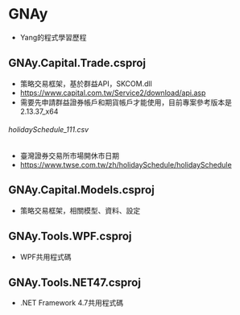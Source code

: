 # GNAy
* Yang的程式學習歷程

## GNAy.Capital.Trade.csproj
* 策略交易框架，基於群益API，SKCOM.dll
* https://www.capital.com.tw/Service2/download/api.asp
* 需要先申請群益證券帳戶和期貨帳戶才能使用，目前專案參考版本是2.13.37_x64

###### holidaySchedule_111.csv
* 臺灣證券交易所市場開休市日期
* https://www.twse.com.tw/zh/holidaySchedule/holidaySchedule

## GNAy.Capital.Models.csproj
* 策略交易框架，相關模型、資料、設定

## GNAy.Tools.WPF.csproj
* WPF共用程式碼

## GNAy.Tools.NET47.csproj
* .NET Framework 4.7共用程式碼

